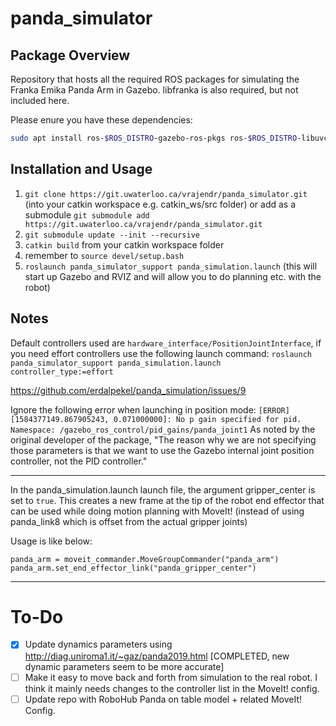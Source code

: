 # panda_simulator

## Package Overview
Repository that hosts all the required ROS packages for simulating the Franka Emika Panda Arm in Gazebo. libfranka is also required, but not included here. 

Please enure you have these dependencies:

```sh
sudo apt install ros-$ROS_DISTRO-gazebo-ros-pkgs ros-$ROS_DISTRO-libuvc ros-$ROS_DISTRO-gazebo-ros-control
```

## Installation and Usage
1. `git clone https://git.uwaterloo.ca/vrajendr/panda_simulator.git` (into your catkin workspace e.g. catkin_ws/src folder) or add as a submodule `git submodule add https://git.uwaterloo.ca/vrajendr/panda_simulator.git`
2. `git submodule update --init --recursive`
3. `catkin build` from your catkin workspace folder
4. remember to `source devel/setup.bash` 
5. `roslaunch panda_simulator_support panda_simulation.launch` (this will start up Gazebo and RVIZ and will allow you to do planning etc. with the robot)

## Notes

Default controllers used are `hardware_interface/PositionJointInterface`, if you need effort controllers use the following launch command:
`roslaunch panda_simulator_support panda_simulation.launch controller_type:=effort`

https://github.com/erdalpekel/panda_simulation/issues/9

Ignore the following error when launching in position mode:
`[ERROR] [1584377149.867905243, 0.071000000]: No p gain specified for pid. Namespace: /gazebo_ros_control/pid_gains/panda_joint1`
As noted by the original developer of the package, "The reason why we are not specifying those parameters is that we want to use the Gazebo internal joint position controller, not the PID controller."

---

In the panda_simulation.launch launch file, the argument gripper_center is set to `true`. This creates a new frame at the tip of the robot end effector that can be used while doing motion planning with MoveIt! (instead of using panda_link8 which is offset from the actual gripper joints)

Usage is like below:
```
panda_arm = moveit_commander.MoveGroupCommander("panda_arm")
panda_arm.set_end_effector_link("panda_gripper_center")
```

---

# To-Do

- [x] Update dynamics parameters using http://diag.uniroma1.it/~gaz/panda2019.html [COMPLETED, new dynamic parameters seem to be more accurate]
- [ ] Make it easy to move back and forth from simulation to the real robot. I think it mainly needs changes to the controller list in the MoveIt! config.
- [ ] Update repo with RoboHub Panda on table model + related MoveIt! Config.